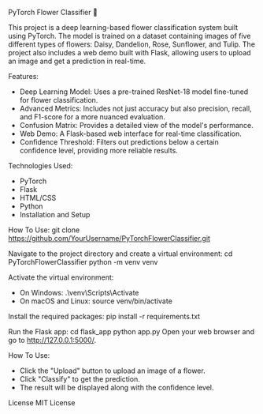 PyTorch Flower Classifier 🌸

This project is a deep learning-based flower classification system built using PyTorch. The model is trained on a dataset containing images of five different types of flowers: Daisy, Dandelion, Rose, Sunflower, and Tulip. The project also includes a web demo built with Flask, allowing users to upload an image and get a prediction in real-time.

Features:
- Deep Learning Model: Uses a pre-trained ResNet-18 model fine-tuned for flower classification.
- Advanced Metrics: Includes not just accuracy but also precision, recall, and F1-score for a more nuanced evaluation.
- Confusion Matrix: Provides a detailed view of the model's performance.
- Web Demo: A Flask-based web interface for real-time classification.
- Confidence Threshold: Filters out predictions below a certain confidence level, providing more reliable results.

Technologies Used:
- PyTorch
- Flask
- HTML/CSS
- Python
- Installation and Setup

How To Use:
git clone https://github.com/YourUsername/PyTorchFlowerClassifier.git

Navigate to the project directory and create a virtual environment:
cd PyTorchFlowerClassifier
python -m venv venv

Activate the virtual environment:
- On Windows: .\venv\Scripts\Activate
- On macOS and Linux: source venv/bin/activate

Install the required packages:
pip install -r requirements.txt

Run the Flask app:
cd flask_app
python app.py
Open your web browser and go to http://127.0.0.1:5000/.

How To Use:
- Click the "Upload" button to upload an image of a flower.
- Click "Classify" to get the prediction.
- The result will be displayed along with the confidence level.

License
MIT License
